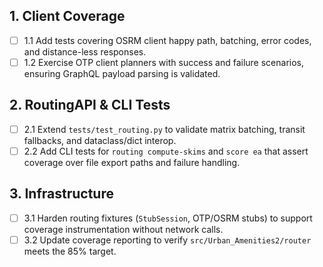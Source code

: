 ## 1. Client Coverage
- [ ] 1.1 Add tests covering OSRM client happy path, batching, error codes, and distance-less responses.
- [ ] 1.2 Exercise OTP client planners with success and failure scenarios, ensuring GraphQL payload parsing is validated.

## 2. RoutingAPI & CLI Tests
- [ ] 2.1 Extend `tests/test_routing.py` to validate matrix batching, transit fallbacks, and dataclass/dict interop.
- [ ] 2.2 Add CLI tests for `routing compute-skims` and `score ea` that assert coverage over file export paths and failure handling.

## 3. Infrastructure
- [ ] 3.1 Harden routing fixtures (`StubSession`, OTP/OSRM stubs) to support coverage instrumentation without network calls.
- [ ] 3.2 Update coverage reporting to verify `src/Urban_Amenities2/router` meets the 85% target.

